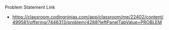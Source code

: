 Problem Statement Link
 - https://classroom.codingninjas.com/app/classroom/me/22402/content/499581/offering/7446313/problem/4288?leftPanelTabValue=PROBLEM